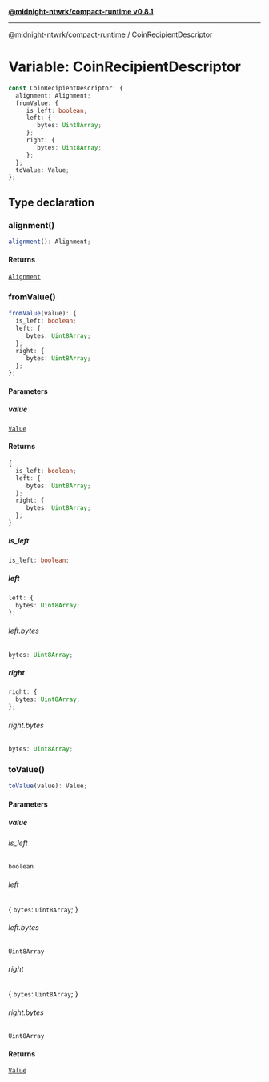 [**@midnight-ntwrk/compact-runtime v0.8.1**](../README.md)

***

[@midnight-ntwrk/compact-runtime](../globals.md) / CoinRecipientDescriptor

# Variable: CoinRecipientDescriptor

```ts
const CoinRecipientDescriptor: {
  alignment: Alignment;
  fromValue: {
     is_left: boolean;
     left: {
        bytes: Uint8Array;
     };
     right: {
        bytes: Uint8Array;
     };
  };
  toValue: Value;
};
```

## Type declaration

### alignment()

```ts
alignment(): Alignment;
```

#### Returns

[`Alignment`](../type-aliases/Alignment.md)

### fromValue()

```ts
fromValue(value): {
  is_left: boolean;
  left: {
     bytes: Uint8Array;
  };
  right: {
     bytes: Uint8Array;
  };
};
```

#### Parameters

##### value

[`Value`](../type-aliases/Value.md)

#### Returns

```ts
{
  is_left: boolean;
  left: {
     bytes: Uint8Array;
  };
  right: {
     bytes: Uint8Array;
  };
}
```

##### is\_left

```ts
is_left: boolean;
```

##### left

```ts
left: {
  bytes: Uint8Array;
};
```

###### left.bytes

```ts
bytes: Uint8Array;
```

##### right

```ts
right: {
  bytes: Uint8Array;
};
```

###### right.bytes

```ts
bytes: Uint8Array;
```

### toValue()

```ts
toValue(value): Value;
```

#### Parameters

##### value

###### is_left

`boolean`

###### left

\{
  `bytes`: `Uint8Array`;
\}

###### left.bytes

`Uint8Array`

###### right

\{
  `bytes`: `Uint8Array`;
\}

###### right.bytes

`Uint8Array`

#### Returns

[`Value`](../type-aliases/Value.md)
